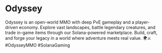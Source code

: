 # Odyssey
Odyssey is an open-world MMO with deep PvE gameplay and a player-driven economy. Explore vast landscapes, battle legendary creatures, and trade in-game items through our Solana-powered marketplace. Build, craft, and forge your legacy in a world where adventure meets real value. 🌍⚔️ #OdysseyMMO #SolanaGaming
